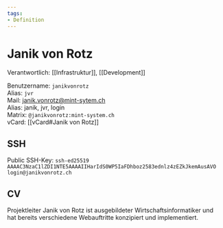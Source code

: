 ```yaml
---
tags:
- Definition
---
```

# Janik von Rotz

Verantwortlich: [[Infrastruktur]], [[Development]]  

Benutzername: `janikvonrotz`\
Alias: `jvr`\
Mail: janik.vonrotz@mint-sytem.ch\
Alias: janik, jvr, login\
Matrix: `@janikvonrotz:mint-system.ch`\
vCard: [[vCard#Janik von Rotz]]

## SSH

Public SSH-Key: `ssh-ed25519 AAAAC3NzaC1lZDI1NTE5AAAAIIHarIdS0WP5IaFDhboz2583ednlz4zEZkJkemAusAVO login@janikvonrotz.ch`

## CV

Projektleiter Janik von Rotz ist ausgebildeter Wirtschaftsinformatiker und hat bereits verschiedene Webauftritte konzipiert und implementiert. 